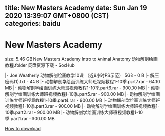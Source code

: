 
title: New Masters Academy
date: Sun Jan 19 2020 13:39:07 GMT+0800 (CST)    
categories: baidu
---

# New Masters Academy
size: 5.46 GB
 New Masters Academy Intro to Animal Anatomy 动物解剖绘画教程.folder 网盘资源下载 - SooHub
 
|- Joe Weatherly 动物解剖绘画教学10课 （近9小时PS示范） 5GB - 0 B
|- 解压密码(1).txt - 44 B
|- 动物解剖学绘画训练大师班视频教程1-10季.part7.rar - 64.10 MB
|- 动物解剖学绘画训练大师班视频教程1-10季.part6.rar - 900.00 MB
|- 动物解剖学绘画训练大师班视频教程1-10季.part5.rar - 900.00 MB
|- 动物解剖学绘画训练大师班视频教程1-10季.part4.rar - 900.00 MB
|- 动物解剖学绘画训练大师班视频教程1-10季.part3.rar - 900.00 MB
|- 动物解剖学绘画训练大师班视频教程1-10季.part2.rar - 900.00 MB
|- 动物解剖学绘画训练大师班视频教程1-10季.part1.rar - 900.00 MB

[How to download](https://bpcam.bemobtrk.com/go/2ceec3aa-1ca2-46d6-b9ff-aaa5c184517c?jno=5197)